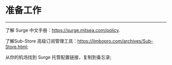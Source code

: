 # 准备工作
---
了解 Surge 中文手册：https://surge.mitsea.com/policy.

了解Sub-Store 高级订阅管理工具：https://limbopro.com/archives/Sub-Store.html;

从你的机场找到 Surge 托管配置链接，复制到备忘录;
